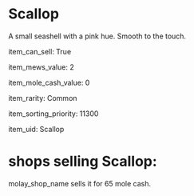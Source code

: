 # Scallop

A small seashell with a pink hue. Smooth to the touch.

item_can_sell: True

item_mews_value: 2

item_mole_cash_value: 0

item_rarity: Common

item_sorting_priority: 11300

item_uid: Scallop

# shops selling Scallop:

molay_shop_name sells it for 65 mole cash.